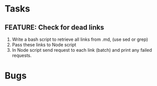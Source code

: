 # Tasks

## FEATURE: Check for dead links

1. Write a bash script to retrieve all links from .md, (use sed or grep)
2. Pass these links to Node script
3. In Node script send request to each link (batch) and print any failed requests.

# Bugs
